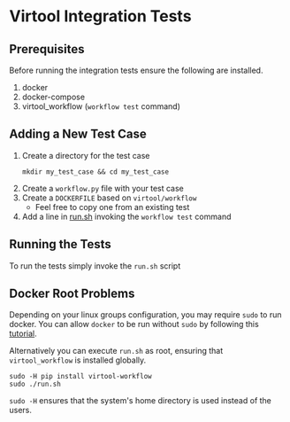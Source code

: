 # Virtool Integration Tests

## Prerequisites 

Before running the integration tests ensure the following are installed.

1. docker
2. docker-compose 
3. virtool_workflow (`workflow test` command)

## Adding a New Test Case

1. Create a directory for the test case
    ```shell script
    mkdir my_test_case && cd my_test_case
    ```
2. Create a `workflow.py` file with your test case
3. Create a `DOCKERFILE` based on `virtool/workflow` 
    - Feel free to copy one from an existing test
4. Add a line in [run.sh](./run.sh) invoking the `workflow test` command 

## Running the Tests

To run the tests simply invoke the `run.sh` script

## Docker Root Problems

Depending on your linux groups configuration, you may require `sudo` to run docker. You
can allow `docker` to be run without `sudo` by following this [tutorial](https://www.configserverfirewall.com/docker/run-docker-without-sudo/).

Alternatively you can execute `run.sh` as root, ensuring that `virtool_workflow` is installed globally.

```shell script
sudo -H pip install virtool-workflow
sudo ./run.sh
```

`sudo -H` ensures that the system's home directory is used instead of the users.

